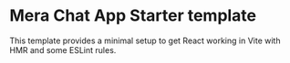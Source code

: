 # Mera Chat App Starter template

This template provides a minimal setup to get React working in Vite with HMR and some ESLint rules.
